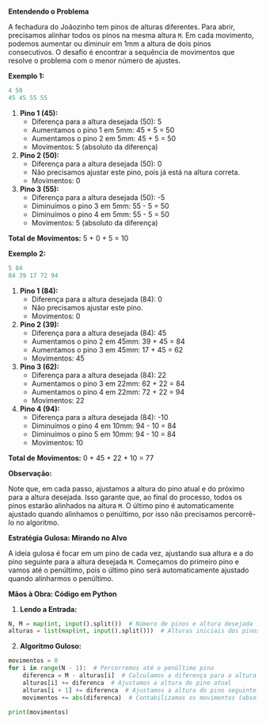**Entendendo o Problema**

A fechadura do Joãozinho tem pinos de alturas diferentes. Para abrir, precisamos alinhar todos os pinos na mesma altura `M`. Em cada movimento, podemos aumentar ou diminuir em 1mm a altura de dois pinos consecutivos. O desafio é encontrar a sequência de movimentos que resolve o problema com o menor número de ajustes.

**Exemplo 1:**

```python
4 50
45 45 55 55
```

1. **Pino 1 (45):**
   * Diferença para a altura desejada (50): 5
   * Aumentamos o pino 1 em 5mm: 45 + 5 = 50
   * Aumentamos o pino 2 em 5mm: 45 + 5 = 50
   * Movimentos: 5 (absoluto da diferença)
2. **Pino 2 (50):**
   * Diferença para a altura desejada (50): 0
   * Não precisamos ajustar este pino, pois já está na altura correta.
   * Movimentos: 0
3. **Pino 3 (55):**
   * Diferença para a altura desejada (50): -5
   * Diminuímos o pino 3 em 5mm: 55 - 5 = 50
   * Diminuímos o pino 4 em 5mm: 55 - 5 = 50
   * Movimentos: 5 (absoluto da diferença)

**Total de Movimentos:** 5 + 0 + 5 = 10

**Exemplo 2:**

```python
5 84
84 39 17 72 94
```

1. **Pino 1 (84):**
   * Diferença para a altura desejada (84): 0
   * Não precisamos ajustar este pino.
   * Movimentos: 0
2. **Pino 2 (39):**
   * Diferença para a altura desejada (84): 45
   * Aumentamos o pino 2 em 45mm: 39 + 45 = 84
   * Aumentamos o pino 3 em 45mm: 17 + 45 = 62
   * Movimentos: 45
3. **Pino 3 (62):**
   * Diferença para a altura desejada (84): 22
   * Aumentamos o pino 3 em 22mm: 62 + 22 = 84
   * Aumentamos o pino 4 em 22mm: 72 + 22 = 94
   * Movimentos: 22
4. **Pino 4 (94):**
   * Diferença para a altura desejada (84): -10
   * Diminuímos o pino 4 em 10mm: 94 - 10 = 84
   * Diminuímos o pino 5 em 10mm: 94 - 10 = 84
   * Movimentos: 10

**Total de Movimentos:** 0 + 45 + 22 + 10 = 77

**Observação:**

Note que, em cada passo, ajustamos a altura do pino atual e do próximo para a altura desejada. Isso garante que, ao final do processo, todos os pinos estarão alinhados na altura `M`. O último pino é automaticamente ajustado quando alinhamos o penúltimo, por isso não precisamos percorrê-lo no algoritmo.

**Estratégia Gulosa: Mirando no Alvo**

A ideia gulosa é focar em um pino de cada vez, ajustando sua altura e a do pino seguinte para a altura desejada `M`. Começamos do primeiro pino e vamos até o penúltimo, pois o último pino será automaticamente ajustado quando alinharmos o penúltimo.

**Mãos à Obra: Código em Python**

1. **Lendo a Entrada:**

```Python
N, M = map(int, input().split())  # Número de pinos e altura desejada
alturas = list(map(int, input().split()))  # Alturas iniciais dos pinos
```

2. **Algoritmo Guloso:**

```Python
movimentos = 0
for i in range(N - 1):  # Percorremos até o penúltimo pino
    diferenca = M - alturas[i]  # Calculamos a diferença para a altura desejada
    alturas[i] += diferenca  # Ajustamos a altura do pino atual
    alturas[i + 1] += diferenca  # Ajustamos a altura do pino seguinte
    movimentos += abs(diferenca)  # Contabilizamos os movimentos (absoluto para + ou -)

print(movimentos)
```
